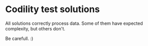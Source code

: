 # Codility test solutions

All solutions correctly process data. Some of them have expected complexity, but others don't.

Be carefull. :)